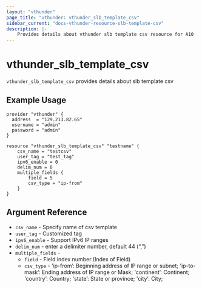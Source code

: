 ```yaml
---
layout: "vthunder"
page_title: "vthunder: vthunder_slb_template_csv"
sidebar_current: "docs-vthunder-resource-slb-template-csv"
description: |-
    Provides details about vthunder slb template csv resource for A10
---
```


# vthunder\_slb\_template\_csv

`vthunder_slb_template_csv` provides details about slb template csv
## Example Usage


```hcl
provider "vthunder" {
  address  = "129.213.82.65"
  username = "admin"
  password = "admin"
}

resource "vthunder_slb_template_csv" "testname" {
	csv_name = "testcsv"
	user_tag = "test_tag"
	ipv6_enable = 0
	delim_num = 0
	multiple_fields {
		field = 5 
		csv_type = "ip-from"
	}
}
```

## Argument Reference

* `csv_name` - Specify name of csv template
* `user_tag` - Customized tag
* `ipv6_enable` - Support IPv6 IP ranges
* `delim_num` - enter a delimiter number, default 44 (“,”)
* `multiple_fields` -
    * `field` - Field index number (Index of Field)
    * `csv_type` - 'ip-from’: Beginning address of IP range or subnet; 'ip-to-mask’: Ending address of IP range or Mask; 'continent’: Continent; 'country’: Country; 'state’: State or province; 'city’: City;

